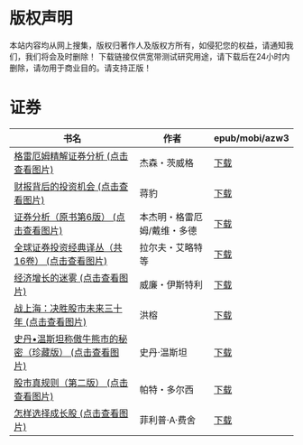 # 版权声明

本站内容均从网上搜集，版权归著作人及版权方所有，如侵犯您的权益，请通知我们，我们将会及时删除！ 下载链接仅供宽带测试研究用途，请下载后在24小时内删除，请勿用于商业目的。请支持正版！

# 证券

| 书名 | 作者 | epub/mobi/azw3 |
| --- | --- | --- |
| [格雷厄姆精解证券分析 (点击查看图片)](https://www.dushupai.com/attachment/2024/06/12/7f1e7b0ecb9fa97d.jpg) | 杰森・茨威格 | [下载](https://url89.ctfile.com/f/31084289-1375499647-43f62c?p=8866) |
| [财报背后的投资机会 (点击查看图片)](https://www.dushupai.com/attachment/2024/06/09/5e2a518bb774f514.jpg) | 蒋豹 | [下载](https://url89.ctfile.com/f/31084289-1356994606-801049?p=8866) |
| [证券分析（原书第6版） (点击查看图片)](https://www.dushupai.com/attachment/2024/06/09/4e9d1bcf8b6cb1d9.jpg) | 本杰明・格雷厄姆/戴维・多德 | [下载](https://url89.ctfile.com/f/31084289-1356987478-dcc809?p=8866) |
| [全球证券投资经典译丛（共16卷） (点击查看图片)](https://www.dushupai.com/attachment/2024/06/07/bc0a778f78d2d6c1.jpg) | 拉尔夫・艾略特等 | [下载](https://url89.ctfile.com/f/31084289-1357034941-5999f0?p=8866) |
| [经济增长的迷雾 (点击查看图片)](https://www.dushupai.com/attachment/2024/06/06/d46891d272faeb15.jpg) | 威廉・伊斯特利 | [下载](https://url89.ctfile.com/f/31084289-1357030690-272022?p=8866) |
| [战上海：决胜股市未来三十年 (点击查看图片)](https://www.dushupai.com/attachment/2024/06/02/6283a0f1c3cba316.jpg) | 洪榕 | [下载](https://url89.ctfile.com/f/31084289-1357012420-375410?p=8866) |
| [史丹•温斯坦称傲牛熊市的秘密（珍藏版） (点击查看图片)](https://www.dushupai.com/attachment/2024/06/01/a87fa2d7c7fb21ab.jpg) | 史丹·温斯坦 | [下载](https://url89.ctfile.com/f/31084289-1357006768-8dfebe?p=8866) |
| [股市真规则（第二版） (点击查看图片)](https://www.dushupai.com/attachment/2024/06/01/1258aacaeba44334.jpg) | 帕特・多尔西 | [下载](https://url89.ctfile.com/f/31084289-1357005952-b622fa?p=8866) |
| [怎样选择成长股 (点击查看图片)](https://www.dushupai.com/attachment/2024/06/01/fc0e0b04bdc2bc69.jpg) | 菲利普·A·费舍 | [下载](https://url89.ctfile.com/f/31084289-1357005124-95fd9b?p=8866) |
